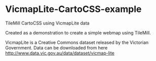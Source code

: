 VicmapLite-CartoCSS-example
===========================

TileMill CartoCSS using VicmapLite data

Created as a demonstration to create a simple webmap using TileMill.

VicmapLite is a Creative Commons dataset released by the Victorian Government. Data can be downloaded from here http://www.data.vic.gov.au/data/dataset/vicmap-lite
